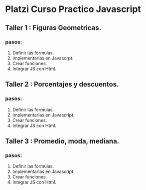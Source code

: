 # Platzi Curso Practico Javascript

## Taller 1 : Figuras Geometricas.
### pasos:

1. Definir las formulas.
2. Implementarlas en Javascrpt.
3. Crear funciones.
4. Integrar JS con Html.

## Taller 2 : Porcentajes y descuentos.
### pasos:

1. Definir las formulas.
2. Implementarlas en Javascript.
3. Crear funciones.
4. Integrar JS con Html.

## Taller 3 : Promedio, moda, mediana.
### pasos:

1. Definir las formulas.
2. Implementarlas en Javascript.
3. Crear funciones.
4. Integrar JS con Html.
